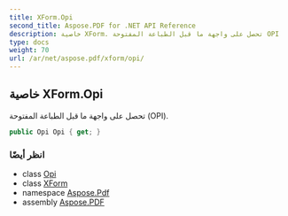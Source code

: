 ```yaml
---
title: XForm.Opi
second_title: Aspose.PDF for .NET API Reference
description: خاصية XForm. تحصل على واجهة ما قبل الطباعة المفتوحة OPI
type: docs
weight: 70
url: /ar/net/aspose.pdf/xform/opi/
---
```

## خاصية XForm.Opi

تحصل على واجهة ما قبل الطباعة المفتوحة (OPI).

```csharp
public Opi Opi { get; }
```

### انظر أيضًا

* class [Opi](../../opi/)
* class [XForm](../)
* namespace [Aspose.Pdf](../../../aspose.pdf/)
* assembly [Aspose.PDF](../../../)